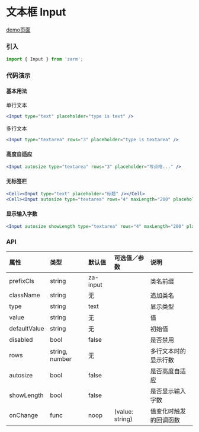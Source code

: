 # 文本框 Input

[demo页面](https://zhongantecheng.github.io/zarm/#/input)

### 引入

```js
import { Input } from 'zarm';
```

### 代码演示

#### 基本用法

单行文本

```jsx
<Input type="text" placeholder="type is text" />
```

多行文本

```jsx
<Input type="textarea" rows="3" placeholder="type is textarea" />
```

#### 高度自适应

```jsx
<Input autosize type="textarea" rows="3" placeholder="写点啥..." />
```

#### 无标签栏

```jsx
<Cell><Input type="text" placeholder="标题" /></Cell>
<Cell><Input autosize type="textarea" rows="4" maxLength="200" placeholder="摘要" /></Cell>
```

#### 显示输入字数

```jsx
<Input autosize showLength type="textarea" rows="4" maxLength="200" placeholder="摘要" />
```


### API

| 属性 | 类型 | 默认值 | 可选值／参数 | 说明 |
| :--- | :--- | :--- | :--- | :--- |
| prefixCls | string | za-input | | 类名前缀 |
| className | string | 无 | | 追加类名 |
| type | string | text | | 显示类型 |
| value | string | 无 | | 值 |
| defaultValue | string | 无 | | 初始值 |
| disabled | bool | false | | 是否禁用 |
| rows | string, number | 无 | | 多行文本时的显示行数 |
| autosize | bool | false | | 是否高度自适应 |
| showLength | bool | false | | 是否显示输入字数 |
| onChange | func | noop | \(value: string\) | 值变化时触发的回调函数 |




